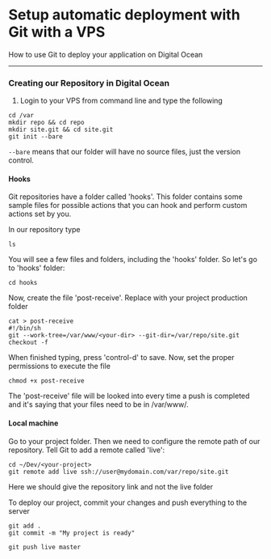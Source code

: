 # Setup automatic deployment with Git with a VPS

How to use Git to deploy your application on Digital Ocean

----------


### Creating our Repository in Digital Ocean
1. Login to your VPS from command line and type the following
```
cd /var
mkdir repo && cd repo
mkdir site.git && cd site.git
git init --bare
``` 
`--bare` means that our folder will have no source files, just the version control.

#### Hooks
Git repositories have a folder called 'hooks'. This folder contains some sample files for possible actions that you can hook and perform custom actions set by you.

In our repository type
```
ls
``` 
You will see a few files and folders, including the 'hooks' folder. So let's go to 'hooks' folder:
```
cd hooks
``` 
Now, create the file 'post-receive'. Replace <your-dir> with your project production folder
```
cat > post-receive
#!/bin/sh
git --work-tree=/var/www/<your-dir> --git-dir=/var/repo/site.git checkout -f
``` 
When finished typing, press 'control-d' to save.
Now, set the proper permissions to execute the file
```
chmod +x post-receive
``` 
The 'post-receive' file will be looked into every time a push is completed and it's saying that your files need to be in /var/www/<your-dir>.

#### Local machine
Go to your project folder. Then we need to configure the remote path of our repository. Tell Git to add a remote called 'live':
```
cd ~/Dev/<your-project>
git remote add live ssh://user@mydomain.com/var/repo/site.git
``` 
Here we should give the repository link and not the live folder

To deploy our project, commit your changes and push everything to the server
```
git add .
git commit -m "My project is ready"

git push live master
``` 



